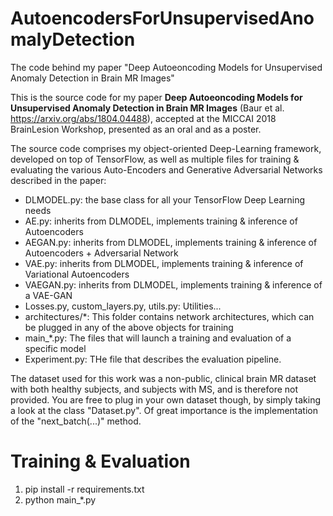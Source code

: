 # AutoencodersForUnsupervisedAnomalyDetection
The code behind my paper "Deep Autoeoncoding Models for Unsupervised Anomaly Detection in Brain MR Images"


This is the source code for my paper **Deep Autoeoncoding Models for Unsupervised Anomaly Detection in Brain MR Images** (Baur et al. <https://arxiv.org/abs/1804.04488>), accepted at the MICCAI 2018 BrainLesion Workshop, presented as an oral and as a poster.

The source code comprises my object-oriented Deep-Learning framework, developed on top of TensorFlow, as well as multiple files for training & evaluating the various Auto-Encoders and Generative Adversarial Networks described in the paper:

- DLMODEL.py: the base class for all your TensorFlow Deep Learning needs
- AE.py: inherits from DLMODEL, implements training & inference of Autoencoders
- AEGAN.py: inherits from DLMODEL, implements training & inference of Autoencoders + Adversarial Network
- VAE.py: inherits from DLMODEL, implements training & inference of Variational Autoencoders
- VAEGAN.py: inherits from DLMODEL, implements training & inference of a VAE-GAN
- Losses.py, custom_layers.py, utils.py: Utilities...
- architectures/*: This folder contains network architectures, which can be plugged in any of the above objects for training
- main_*.py: The files that will launch a training and evaluation of a specific model
- Experiment.py: THe file that describes the evaluation pipeline.

The dataset used for this work was a non-public, clinical brain MR dataset with both healthy subjects, and subjects with MS, and is therefore not provided. You are free to plug in your own dataset though, by simply taking a look at the class "Dataset.py". Of great importance is the implementation of the "next_batch(...)" method.

# Training & Evaluation

1. pip install -r requirements.txt
2. python main_*.py
